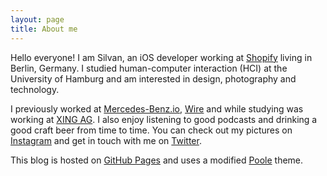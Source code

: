 ```yaml
---
layout: page
title: About me
---
```


Hello everyone! I am Silvan, an iOS developer working at [Shopify](https://www.shopify.com) living in Berlin, Germany. I studied human-computer interaction (HCI) at the University of Hamburg and am interested in design, photography and technology.

I previously worked at [Mercedes-Benz.io](https://www.mercedes-benz.io), [Wire](https://wire.com) and while studying was working at [XING AG](http://www.xing.com). I also enjoy listening to good podcasts and drinking a good craft beer from time to time. You can check out my pictures on [Instagram](http://instagram.com/silvandaehn) and get in touch with me on [Twitter](https://twitter.com/silvandaehn).

This blog is hosted on [GitHub Pages](https://pages.github.com/) and uses a modified [Poole](http://getpoole.com/) theme.

